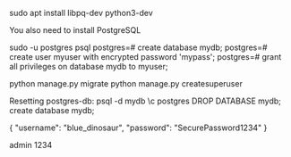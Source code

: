 sudo apt install libpq-dev python3-dev

You also need to install PostgreSQL

sudo -u postgres psql
postgres=# create database mydb;
postgres=# create user myuser with encrypted password 'mypass';
postgres=# grant all privileges on database mydb to myuser;

python manage.py migrate
python manage.py createsuperuser

Resetting postgres-db:
psql -d mydb
\c postgres
 DROP DATABASE mydb;
 create database mydb;

 {
	"username": "blue_dinosaur",
	"password": "SecurePassword1234"
}

admin
1234